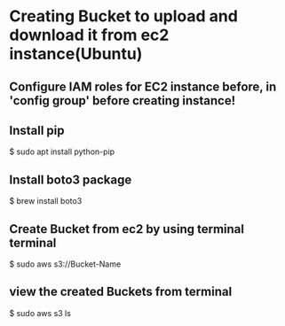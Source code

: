 # Creating Bucket to upload and download it from ec2 instance(Ubuntu)
##  Configure IAM roles for EC2 instance before, in 'config group' before creating instance!
##  Install pip
  $ sudo apt install python-pip
##  Install boto3 package
  $ brew install boto3
##  Create Bucket from ec2 by using terminal terminal
  $ sudo aws s3://Bucket-Name
##  view the created Buckets from terminal 
  $ sudo aws s3 ls

